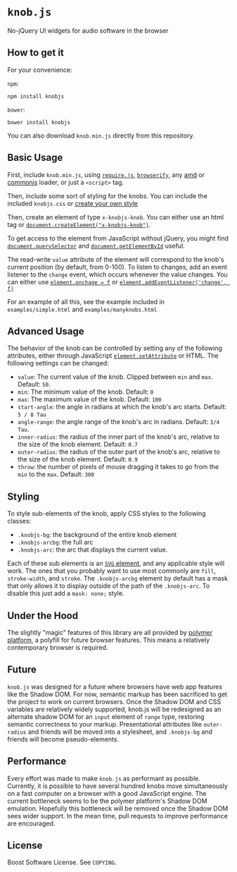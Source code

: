 # `knob.js`
No-jQuery UI widgets for audio software in the browser

## How to get it

For your convenience:

`npm`:

    npm install knobjs

`bower`:

    bower install knobjs

You can also download `knob.min.js` directly from this repository.

## Basic Usage

First, include `knob.min.js`, using [`require.js`](http://requirejs.org/), [`browserify`](http://browserify.org/), any [amd](http://en.wikipedia.org/wiki/Asynchronous_module_definition) or [commonjs](http://en.wikipedia.org/wiki/CommonJS) loader, or just a `<script>` tag.

Then, include some sort of styling for the knobs.  You can include the included `knobjs.css` or [create your own style](#styling)

Then, create an element of type `x-knobjs-knob`.  You can either use an html tag or [`document.createElement("x-knobjs-knob")`](https://developer.mozilla.org/en-US/docs/Web/API/document.createElement).

To get access to the element from JavaScript without jQuery, you might find [`document.querySelector`](https://developer.mozilla.org/en-US/docs/Web/API/document.querySelector) and [`document.getElementById`](https://developer.mozilla.org/en-US/docs/Web/API/document.getelementbyid) useful.

The read-write `value` attribute of the element will correspond to the knob's current position (by default, from 0-100).  To listen to changes, add an event listener to the `change` event, which occurs whenever the value changes.  You can either use [`element.onchage = f`](https://developer.mozilla.org/en-US/docs/Web/API/GlobalEventHandlers.onchange) or [`element.addEventListener('change', f)`](https://developer.mozilla.org/en-US/docs/Web/API/EventTarget.addEventListener)

For an example of all this, see the example included in `examples/simple.html` and `examples/manyknobs.html`

## Advanced Usage

The behavior of the knob can be controlled by setting any of the following attributes, either through JavaScript [`element.setAttribute`](https://developer.mozilla.org/en-US/docs/Web/API/Element.setAttribute) or HTML.  The following settings can be changed:

 * `value`: The current value of the knob.  Clipped between `min` and `max`. Default: `50`.
 * `min`: The minimum value of the knob.  Default: `0`
 * `max`: The maximum value of the knob.  Default: `100`
 * `start-angle`: the angle in radians at which the knob's arc starts. Default: `5 / 8 Tau`
 * `angle-range`: the angle range of the knob's arc in radians.  Default: `3/4 Tau`.
 * `inner-radius`: the radius of the inner part of the knob's arc, relative to the size of the knob element.  Default: `0.7`
 * `outer-radius`: the radius of the outer part of the knob's arc, relative to the size of the knob element.  Default: `0.9`
 * `throw`: the number of pixels of mouse dragging it takes to go from the `min` to the `max`.  Default: `300`

## Styling
<a id="styling"></a>

To style sub-elements of the knob, apply CSS styles to the following classes:

 * `.knobjs-bg`: the background of the entire knob element
 * `.knobjs-arcbg`: the full arc
 * `.knobjs-arc`: the arc that displays the current value.

Each of these sub elements is an [`SVG` element](http://www.w3.org/TR/SVG/styling.html#StylingWithCSS), and any applicable style will work.  The ones that you probably want to use most commonly are `fill`, `stroke-width`, and `stroke`.  The `.knobjs-arcbg` element by default has a mask that only allows it to display outside of the path of the `.knobjs-arc`.  To disable this just add a `mask: none;` style.

## Under the Hood

The slightly "magic" features of this library are all provided by [polymer platform](http://www.polymer-project.org/platform/custom-elements.html), a polyfill for future browser features.  This means a relatively contemporary browser is required.

## Future

`knob.js` was designed for a future where browsers have web app features like the Shadow DOM.  For now, semantic markup has been sacrificed to get the project to work on current browsers.  Once the Shadow DOM and CSS variables are relatively widely supported, knob.js will be redesigned as an alternate shadow DOM for an `input` element of `range` type, restoring semantic correctness to your markup.  Presentational attributes like `outer-radius` and friends will be moved into a stylesheet, and `.knobjs-bg` and friends will become pseudo-elements.

## Performance

Every effort was made to make `knob.js` as performant as possible.  Currently, it is possible to have several hundred knobs move simultaneously on a fast computer on a browser with a good JavaScript engine.  The current bottleneck seems to be the polymer platform's Shadow DOM emulation.  Hopefully this bottleneck will be removed once the Shadow DOM sees wider support.  In the mean time, pull requests to improve performance are encouraged.

## License

Boost Software License.  See `COPYING`.
